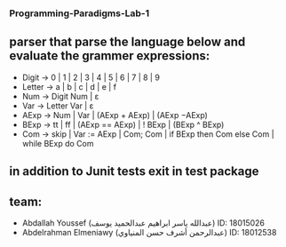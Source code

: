 ### Programming-Paradigms-Lab-1
## parser that parse the language below and evaluate the grammer expressions:
- Digit  → 0 | 1 | 2 | 3 | 4 | 5 | 6 | 7 | 8 | 9
- Letter → a | b | c | d | e | f
- Num    → Digit Num  |  ε
- Var    →  Letter Var  |  ε
- AExp   →  Num | Var | (AExp + AExp) | (AExp −AExp)
- BExp   →  tt | ff | (AExp == AExp) | ! BExp | (BExp ^ BExp)
- Com    →  skip | Var := AExp | Com; Com | if BExp then Com else Com | while BExp do Com

## in addition to Junit tests exit in test package

## team: 
- Abdallah Youssef      (عبدالله ياسر ابراهيم عبدالحميد يوسف)     ID: 18015026
- Abdelrahman Elmeniawy (عبدالرحمن أشرف حسن المنياوي)           ID: 18012538
